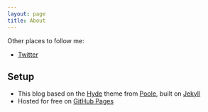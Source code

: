 ```yaml
---
layout: page
title: About
---
```


Other places to follow me:

* [Twitter](http://twitter.com/chrisgascoigne)

## Setup

* This blog based on the [Hyde](http://hyde.getpoole.com) theme from [Poole](http://getpoole.com), built on [Jekyll](http://jekyllrb.com)
* Hosted for free on [GitHub Pages](https://pages.github.com)

